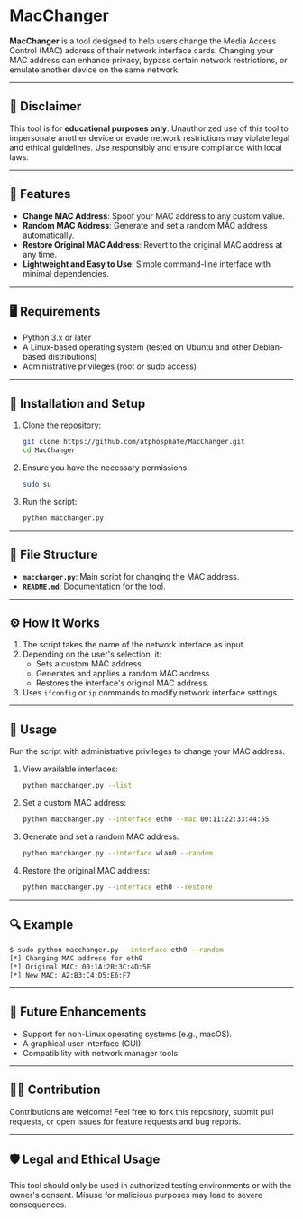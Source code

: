 # MacChanger

**MacChanger** is a tool designed to help users change the Media Access Control (MAC) address of their network interface cards. Changing your MAC address can enhance privacy, bypass certain network restrictions, or emulate another device on the same network.

---

## 🚨 Disclaimer
This tool is for **educational purposes only**. Unauthorized use of this tool to impersonate another device or evade network restrictions may violate legal and ethical guidelines. Use responsibly and ensure compliance with local laws.

---

## 📝 Features
- **Change MAC Address**: Spoof your MAC address to any custom value.
- **Random MAC Address**: Generate and set a random MAC address automatically.
- **Restore Original MAC Address**: Revert to the original MAC address at any time.
- **Lightweight and Easy to Use**: Simple command-line interface with minimal dependencies.

---

## 🖥️ Requirements
- Python 3.x or later
- A Linux-based operating system (tested on Ubuntu and other Debian-based distributions)
- Administrative privileges (root or sudo access)

---

## 🔧 Installation and Setup
1. Clone the repository:
   ```bash
   git clone https://github.com/atphosphate/MacChanger.git
   cd MacChanger
   ```

2. Ensure you have the necessary permissions:
   ```bash
   sudo su
   ```

3. Run the script:
   ```bash
   python macchanger.py
   ```

---

## 📂 File Structure
- **`macchanger.py`**: Main script for changing the MAC address.
- **`README.md`**: Documentation for the tool.

---

## ⚙️ How It Works
1. The script takes the name of the network interface as input.
2. Depending on the user's selection, it:
   - Sets a custom MAC address.
   - Generates and applies a random MAC address.
   - Restores the interface's original MAC address.
3. Uses `ifconfig` or `ip` commands to modify network interface settings.

---

## 📖 Usage
Run the script with administrative privileges to change your MAC address.  

1. View available interfaces:
   ```bash
   python macchanger.py --list
   ```

2. Set a custom MAC address:
   ```bash
   python macchanger.py --interface eth0 --mac 00:11:22:33:44:55
   ```

3. Generate and set a random MAC address:
   ```bash
   python macchanger.py --interface wlan0 --random
   ```

4. Restore the original MAC address:
   ```bash
   python macchanger.py --interface eth0 --restore
   ```

---

## 🔍 Example
```bash
$ sudo python macchanger.py --interface eth0 --random
[*] Changing MAC address for eth0
[*] Original MAC: 00:1A:2B:3C:4D:5E
[*] New MAC: A2:B3:C4:D5:E6:F7
```

---

## 🚀 Future Enhancements
- Support for non-Linux operating systems (e.g., macOS).
- A graphical user interface (GUI).
- Compatibility with network manager tools.

---

## 🧑‍💻 Contribution
Contributions are welcome! Feel free to fork this repository, submit pull requests, or open issues for feature requests and bug reports.

---

## 🛡️ Legal and Ethical Usage
This tool should only be used in authorized testing environments or with the owner's consent. Misuse for malicious purposes may lead to severe consequences.
